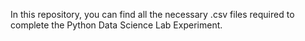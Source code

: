 In this repository, you can find all the necessary .csv files required to complete the Python Data Science Lab Experiment.
